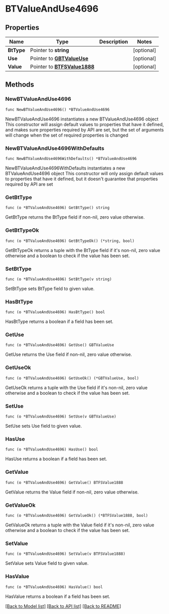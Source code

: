 # BTValueAndUse4696

## Properties

Name | Type | Description | Notes
------------ | ------------- | ------------- | -------------
**BtType** | Pointer to **string** |  | [optional] 
**Use** | Pointer to [**GBTValueUse**](GBTValueUse.md) |  | [optional] 
**Value** | Pointer to [**BTFSValue1888**](BTFSValue1888.md) |  | [optional] 

## Methods

### NewBTValueAndUse4696

`func NewBTValueAndUse4696() *BTValueAndUse4696`

NewBTValueAndUse4696 instantiates a new BTValueAndUse4696 object
This constructor will assign default values to properties that have it defined,
and makes sure properties required by API are set, but the set of arguments
will change when the set of required properties is changed

### NewBTValueAndUse4696WithDefaults

`func NewBTValueAndUse4696WithDefaults() *BTValueAndUse4696`

NewBTValueAndUse4696WithDefaults instantiates a new BTValueAndUse4696 object
This constructor will only assign default values to properties that have it defined,
but it doesn't guarantee that properties required by API are set

### GetBtType

`func (o *BTValueAndUse4696) GetBtType() string`

GetBtType returns the BtType field if non-nil, zero value otherwise.

### GetBtTypeOk

`func (o *BTValueAndUse4696) GetBtTypeOk() (*string, bool)`

GetBtTypeOk returns a tuple with the BtType field if it's non-nil, zero value otherwise
and a boolean to check if the value has been set.

### SetBtType

`func (o *BTValueAndUse4696) SetBtType(v string)`

SetBtType sets BtType field to given value.

### HasBtType

`func (o *BTValueAndUse4696) HasBtType() bool`

HasBtType returns a boolean if a field has been set.

### GetUse

`func (o *BTValueAndUse4696) GetUse() GBTValueUse`

GetUse returns the Use field if non-nil, zero value otherwise.

### GetUseOk

`func (o *BTValueAndUse4696) GetUseOk() (*GBTValueUse, bool)`

GetUseOk returns a tuple with the Use field if it's non-nil, zero value otherwise
and a boolean to check if the value has been set.

### SetUse

`func (o *BTValueAndUse4696) SetUse(v GBTValueUse)`

SetUse sets Use field to given value.

### HasUse

`func (o *BTValueAndUse4696) HasUse() bool`

HasUse returns a boolean if a field has been set.

### GetValue

`func (o *BTValueAndUse4696) GetValue() BTFSValue1888`

GetValue returns the Value field if non-nil, zero value otherwise.

### GetValueOk

`func (o *BTValueAndUse4696) GetValueOk() (*BTFSValue1888, bool)`

GetValueOk returns a tuple with the Value field if it's non-nil, zero value otherwise
and a boolean to check if the value has been set.

### SetValue

`func (o *BTValueAndUse4696) SetValue(v BTFSValue1888)`

SetValue sets Value field to given value.

### HasValue

`func (o *BTValueAndUse4696) HasValue() bool`

HasValue returns a boolean if a field has been set.


[[Back to Model list]](../README.md#documentation-for-models) [[Back to API list]](../README.md#documentation-for-api-endpoints) [[Back to README]](../README.md)


